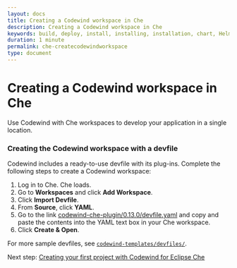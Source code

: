 ```yaml
---
layout: docs
title: Creating a Codewind workspace in Che
description: Creating a Codewind workspace in Che
keywords: build, deploy, install, installing, installation, chart, Helm, develop, cloud, public cloud, services, command line, cli, command, start, stop, update, open, delete, options, operation, devops
duration: 1 minute
permalink: che-createcodewindworkspace
type: document
---
```


# Creating a Codewind workspace in Che
Use Codewind with Che workspaces to develop your application in a single location.

### Creating the Codewind workspace with a devfile
Codewind includes a ready-to-use devfile with its plug-ins. Complete the following steps to create a Codewind workspace: 
1. Log in to Che. Che loads.
2. Go to **Workspaces** and click **Add Workspace**.
3. Click **Import Devfile**.
4. From **Source**, click **YAML**.
5. Go to the link [codewind-che-plugin/0.13.0/devfile.yaml](https://raw.githubusercontent.com/eclipse/codewind-che-plugin/0.13.0/devfiles/0.13.0/devfile.yaml) and copy and paste the contents into the YAML text box in your Che workspace.
6. Click **Create & Open**.

For more sample devfiles, see [`codewind-templates/devfiles/`](https://github.com/kabanero-io/codewind-templates/tree/master/devfiles).

Next step: [Creating your first project with Codewind for Eclipse Che](che-createfirstproject.html)
